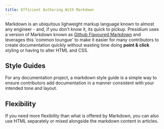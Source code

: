 ```yaml
---
title: Efficient Authoring With Markdown
---
```


Markdown is an ubiquitous lighweight markup language known to almost any engineer - and, if you don't know it, its quick to pickup. Presidium uses a version of Markdown known as [Github Flavoured Markdown](https://guides.github.com/features/mastering-markdown/#GitHub-flavored-markdown) and leverages this 'common toungue' to make it easier for many contributors to create documentation quickly without wasting time doing **point & click** styling or having to alter HTML and CSS.

## Style Guides

For any documentation project, a markdown style guide is a simple way to ensure contributors add documentation in a manner consistent with your intended tone and layout.

## Flexibility

If you need more flexibility than what is offered by Markdown, you can also use HTML separately or mixed alongside the markdown content in articles.